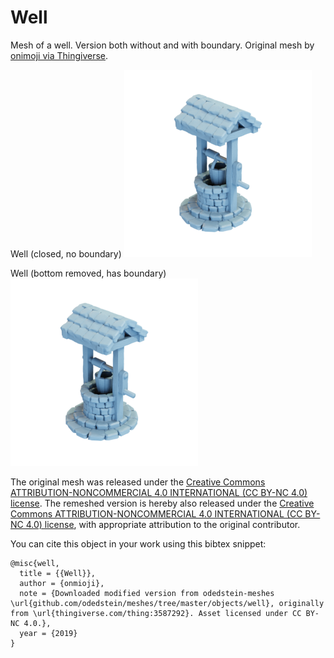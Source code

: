 # Well

Mesh of a well.
Version both without and with boundary.
Original mesh by [onimoji via Thingiverse](https://www.thingiverse.com/thing:3587292).

Well (closed, no boundary)
![well](well.png)

Well (bottom removed, has boundary)
![well](well_boundary.png)

The original mesh was released under the [Creative Commons ATTRIBUTION-NONCOMMERCIAL 4.0 INTERNATIONAL (CC BY-NC 4.0) license](https://creativecommons.org/licenses/by-nc/4.0/).
The remeshed version is hereby also released under the [Creative Commons ATTRIBUTION-NONCOMMERCIAL 4.0 INTERNATIONAL (CC BY-NC 4.0) license](https://creativecommons.org/licenses/by-nc/4.0/), with appropriate attribution to the original contributor.

You can cite this object in your work using this bibtex snippet:
```
@misc{well,
  title = {{Well}},
  author = {onmioji},
  note = {Downloaded modified version from odedstein-meshes \url{github.com/odedstein/meshes/tree/master/objects/well}, originally from \url{thingiverse.com/thing:3587292}. Asset licensed under CC BY-NC 4.0.},
  year = {2019}
}
```
